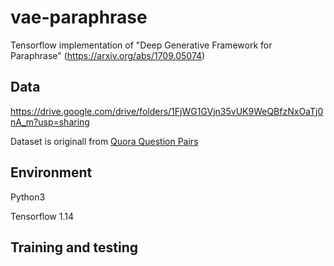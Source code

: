 # vae-paraphrase
Tensorflow implementation of "Deep Generative Framework for Paraphrase" (https://arxiv.org/abs/1709.05074)


## Data
https://drive.google.com/drive/folders/1FjWG1GVjn35vUK9WeQBfzNxOaTj0nA_m?usp=sharing

Dataset is originall from [Quora Question Pairs](https://www.kaggle.com/c/quora-question-pairs)

## Environment
Python3

Tensorflow 1.14


## Training and testing
